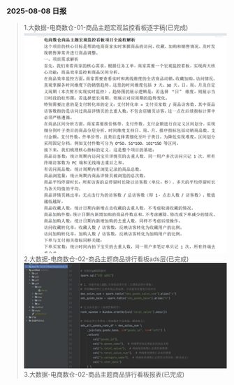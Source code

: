 ### 2025-08-08 日报
>1.大数据-电商数仓-01-商品主题宏观监控看板逐字稿(已完成)
![img_1.png](imgs/0808_01.png)
>2.大数据-电商数仓-02-商品主题商品排行看板ads层(已完成)
![img_1.png](imgs/0808_02.png)
>3.大数据-电商数仓-02-商品主题商品排行看板报表(已完成)
 
